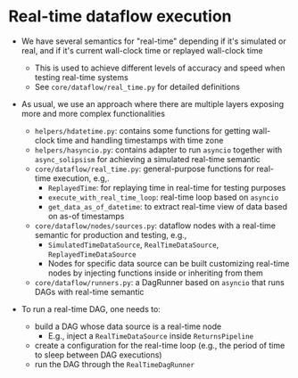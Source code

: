 # Real-time dataflow execution

- We have several semantics for "real-time" depending if it's simulated or real,
  and if it's current wall-clock time or replayed wall-clock time
  - This is used to achieve different levels of accuracy and speed when testing
    real-time systems
  - See `core/dataflow/real_time.py` for detailed definitions

- As usual, we use an approach where there are multiple layers exposing more and
  more complex functionalities
  - `helpers/hdatetime.py`: contains some functions for getting wall-clock time
    and handling timestamps with time zone
  - `helpers/hasyncio.py`: contains adapter to run `asyncio` together with
    `async_solipsism` for achieving a simulated real-time semantic
  - `core/dataflow/real_time.py`: general-purpose functions for real-time
    execution, e.g,.
    - `ReplayedTime`: for replaying time in real-time for testing purposes
    - `execute_with_real_time_loop`: real-time loop based on `asyncio`
    - `get_data_as_of_datetime`: to extract real-time view of data based on
      as-of timestamps
  - `core/dataflow/nodes/sources.py`: dataflow nodes with a real-time semantic
    for production and testing, e.g.,
    - `SimulatedTimeDataSource`, `RealTimeDataSource`, `ReplayedTimeDataSource`
    - Nodes for specific data source can be built customizing real-time nodes by
      injecting functions inside or inheriting from them
  - `core/dataflow/runners.py`: a DagRunner based on `asyncio` that runs DAGs
    with real-time semantic

- To run a real-time DAG, one needs to:
  - build a DAG whose data source is a real-time node
    - E.g., inject a `RealTimeDataSource` inside `ReturnsPipeline`
  - create a configuration for the real-time loop (e.g., the period of time
    to sleep between DAG executions)
  - run the DAG through the `RealTimeDagRunner`

